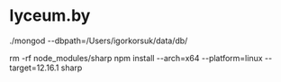lyceum.by
=========
./mongod --dbpath=/Users/igorkorsuk/data/db/

rm -rf node_modules/sharp
npm install --arch=x64 --platform=linux --target=12.16.1 sharp